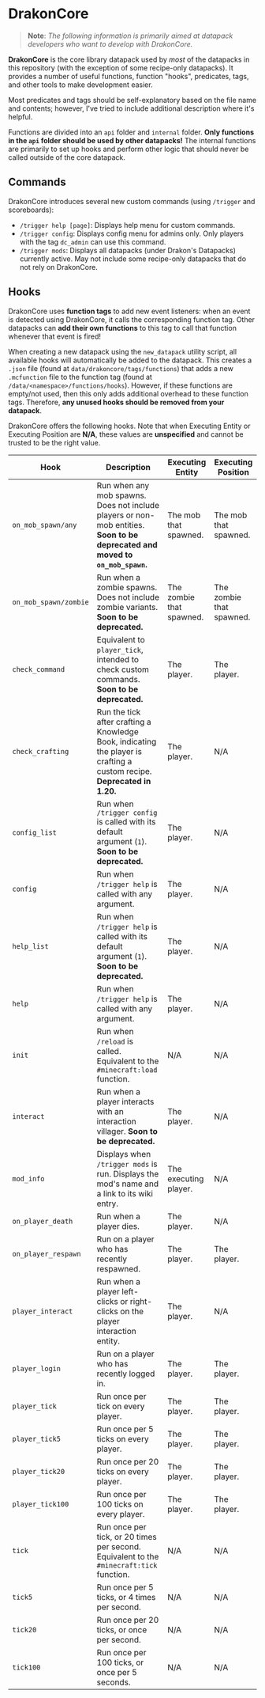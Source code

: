# DrakonCore

> **Note**: *The following information is primarily aimed at datapack developers who want to develop with DrakonCore.*

**DrakonCore** is the core library datapack used by *most* of the datapacks in this repository (with the exception of some recipe-only datapacks). It provides a number of useful functions, function "hooks", predicates, tags, and other tools to make development easier.

Most predicates and tags should be self-explanatory based on the file name and contents; however, I've tried to include additional description where it's helpful.

Functions are divided into an `api` folder and `internal` folder. **Only functions in the `api` folder should be used by other datapacks!** The internal functions are primarily to set up hooks and perform other logic that should never be called outside of the core datapack.

## Commands

DrakonCore introduces several new custom commands (using `/trigger` and scoreboards):

* `/trigger help [page]`: Displays help menu for custom commands.
* `/trigger config`: Displays config menu for admins only. Only players with the tag `dc_admin` can use this command.
* `/trigger mods`: Displays all datapacks (under Drakon's Datapacks) currently active. May not include some recipe-only datapacks that do not rely on DrakonCore.

## Hooks

DrakonCore uses **function tags** to add new event listeners: when an event is detected using DrakonCore, it calls the corresponding function tag. Other datapacks can **add their own functions** to this tag to call that function whenever that event is fired!

When creating a new datapack using the `new_datapack` utility script, all available hooks will automatically be added to the datapack. This creates a `.json` file (found at `data/drakoncore/tags/functions`) that adds a new `.mcfunction` file to the function tag (found at `/data/<namespace>/functions/hooks`). However, if these functions are empty/not used, then this only adds additional overhead to these function tags. Therefore, **any unused hooks should be removed from your datapack**.

DrakonCore offers the following hooks. Note that when Executing Entity or Executing Position are **N/A**, these values are **unspecified** and cannot be trusted to be the right value.

| Hook | Description | Executing Entity | Executing Position |
| --- | --- | --- | --- |
| `on_mob_spawn/any` | Run when any mob spawns. Does not include players or non-mob entities. **Soon to be deprecated and moved to `on_mob_spawn`.** | The mob that spawned. | The mob that spawned. |
| `on_mob_spawn/zombie` | Run when a zombie spawns. Does not include zombie variants. **Soon to be deprecated.** | The zombie that spawned. | The zombie that spawned. |
| `check_command` | Equivalent to `player_tick`, intended to check custom commands. **Soon to be deprecated.** | The player. | The player. |
| `check_crafting` | Run the tick after crafting a Knowledge Book, indicating the player is crafting a custom recipe. **Deprecated in 1.20.** | The player. | N/A
| `config_list` | Run when `/trigger config` is called with its default argument (`1`). **Soon to be deprecated.** | The player. | N/A |
| `config` | Run when `/trigger help` is called with any argument. | The player. | N/A |
| `help_list` | Run when `/trigger help` is called with its default argument (`1`). **Soon to be deprecated.** | The player. | N/A |
| `help` | Run when `/trigger help` is called with any argument. | The player. | N/A |
| `init` | Run when `/reload` is called. Equivalent to the `#minecraft:load` function. | N/A | N/A
| `interact` | Run when a player interacts with an interaction villager. **Soon to be deprecated.** | The player. | N/A |
| `mod_info` | Displays when `/trigger mods` is run. Displays the mod's name and a link to its wiki entry. | The executing player. | N/A |
| `on_player_death` | Run when a player dies. | The player. | N/A |
| `on_player_respawn` | Run on a player who has recently respawned. | The player. | The player. |
| `player_interact` | Run when a player left-clicks or right-clicks on the player interaction entity. | The player. | N/A |
| `player_login` | Run on a player who has recently logged in. | The player. | The player. |
| `player_tick` | Run once per tick on every player. | The player. | The player. |
| `player_tick5` | Run once per 5 ticks on every player. | The player. | The player. |
| `player_tick20` | Run once per 20 ticks on every player. | The player. | The player. |
| `player_tick100` | Run once per 100 ticks on every player. | The player. | The player. |
| `tick` | Run once per tick, or 20 times per second. Equivalent to the `#minecraft:tick` function. | N/A | N/A |
| `tick5` | Run once per 5 ticks, or 4 times per second. | N/A | N/A |
| `tick20` | Run once per 20 ticks, or once per second. | N/A | N/A |
| `tick100` | Run once per 100 ticks, or once per 5 seconds. | N/A | N/A |

